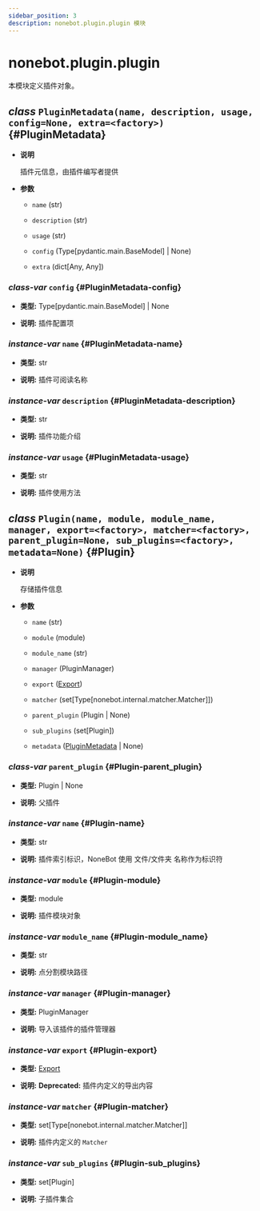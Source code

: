 ```yaml
---
sidebar_position: 3
description: nonebot.plugin.plugin 模块
---
```


# nonebot.plugin.plugin

本模块定义插件对象。

## _class_ `PluginMetadata(name, description, usage, config=None, extra=<factory>)` {#PluginMetadata}

- **说明**

  插件元信息，由插件编写者提供

- **参数**

  - `name` (str)

  - `description` (str)

  - `usage` (str)

  - `config` (Type[pydantic.main.BaseModel] | None)

  - `extra` (dict[Any, Any])

### _class-var_ `config` {#PluginMetadata-config}

- **类型:** Type[pydantic.main.BaseModel] | None

- **说明:** 插件配置项

### _instance-var_ `name` {#PluginMetadata-name}

- **类型:** str

- **说明:** 插件可阅读名称

### _instance-var_ `description` {#PluginMetadata-description}

- **类型:** str

- **说明:** 插件功能介绍

### _instance-var_ `usage` {#PluginMetadata-usage}

- **类型:** str

- **说明:** 插件使用方法

## _class_ `Plugin(name, module, module_name, manager, export=<factory>, matcher=<factory>, parent_plugin=None, sub_plugins=<factory>, metadata=None)` {#Plugin}

- **说明**

  存储插件信息

- **参数**

  - `name` (str)

  - `module` (module)

  - `module_name` (str)

  - `manager` (PluginManager)

  - `export` ([Export](./export.md#Export))

  - `matcher` (set[Type[nonebot.internal.matcher.Matcher]])

  - `parent_plugin` (Plugin | None)

  - `sub_plugins` (set[Plugin])

  - `metadata` ([PluginMetadata](#PluginMetadata) | None)

### _class-var_ `parent_plugin` {#Plugin-parent_plugin}

- **类型:** Plugin | None

- **说明:** 父插件

### _instance-var_ `name` {#Plugin-name}

- **类型:** str

- **说明:** 插件索引标识，NoneBot 使用 文件/文件夹 名称作为标识符

### _instance-var_ `module` {#Plugin-module}

- **类型:** module

- **说明:** 插件模块对象

### _instance-var_ `module_name` {#Plugin-module_name}

- **类型:** str

- **说明:** 点分割模块路径

### _instance-var_ `manager` {#Plugin-manager}

- **类型:** PluginManager

- **说明:** 导入该插件的插件管理器

### _instance-var_ `export` {#Plugin-export}

- **类型:** [Export](./export.md#Export)

- **说明:** **Deprecated:** 插件内定义的导出内容

### _instance-var_ `matcher` {#Plugin-matcher}

- **类型:** set[Type[nonebot.internal.matcher.Matcher]]

- **说明:** 插件内定义的 `Matcher`

### _instance-var_ `sub_plugins` {#Plugin-sub_plugins}

- **类型:** set[Plugin]

- **说明:** 子插件集合
